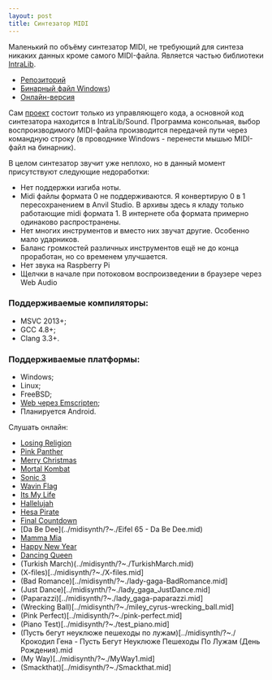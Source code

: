 ```yaml
---
layout: post
title: Синтезатор MIDI
---
```


 Маленький по объёму синтезатор MIDI, не требующий для синтеза никаких данных кроме самого MIDI-файла.
 Является частью библиотеки [IntraLib](intra-lib).
 
- [Репозиторий](https://github.com/gammaker/Intra/)
- [Бинарный файл Windows](https://github.com/gammaker/Intra/tree/master/Build/Release/MusicSynthesizer.exe?raw=true))
- [Онлайн-версия](../midisynth)

Сам [проект](https://github.com/gammaker/Intra/tree/master/MusicSynthesizer) состоит только из управляющего кода, а основной код синтезатора находится в IntraLib/Sound.
Программа консольная, выбор воспроизводимого MIDI-файла производится передачей пути через командную строку (в проводнике Windows - перенести мышью MIDI-файл на бинарник).

В целом синтезатор звучит уже неплохо, но в данный момент присутствуют следующие недоработки:

- Нет поддержки изгиба ноты.
- Midi файлы формата 0 не поддерживаются. Я конвертирую 0 в 1 пересохранением в Anvil Studio. В архивы здесь я кладу только работающие midi формата 1. В интернете оба формата примерно одинаково распространены.
- Нет многих инструментов и вместо них звучат другие. Особенно мало ударников.
- Баланс громкостей различных инструментов ещё не до конца проработан, но со временем улучшается.
- Нет звука на Raspberry Pi
- Щелчки в начале при потоковом воспроизведении в браузере через Web Audio
 

### Поддерживаемые компиляторы:

- MSVC 2013+;
- GCC 4.8+;
- Clang 3.3+.
 

### Поддерживаемые платформы:

- Windows;
- Linux;
- FreeBSD;
- [Web через Emscripten](../midisynth);
- Планируется Android.


Слушать онлайн:

- [Losing Religion](../midisynth/?~./Losing%20religion.mid)
- [Pink Panther](../midisynth/?~./PinkPanther.mid)
- [Merry Christmas](../midisynth/?~./Merry%20Christmas.mid)
- [Mortal Kombat](../midisynth/?~./Mortal%20Kombat.mid)
- [Sonic 3](../midisynth/?~./sonic3.mid)
- [Wavin Flag](../midisynth/?~./knaan-wavin_flag.mid)
- [Its My Life](../midisynth/?~./ItsMyLife1.mid)
- [Hallelujah](../midisynth/?~./Hallelujah1.mid)
- [Hesa Pirate](../midisynth/?~./HesaPirate.mid)
- [Final Countdown](../midisynth/?~./FinalCountdown.mid)
- [Da Be Dee](../midisynth/?~./Eifel 65 - Da Be Dee.mid)
- [Mamma Mia](../midisynth/?~./ABBA-Mamma_Mia.mid)
- [Happy New Year](../midisynth/?~./ABBA-Happy_New_Year.mid)
- [Dancing Queen](../midisynth/?~./ABBA-Dancing_Queen1.mid)
- (Turkish March)(../midisynth/?~./TurkishMarch.mid)
- (X-files)[../midisynth/?~./X-files.mid]
- (Bad Romance)[../midisynth/?~./lady-gaga-BadRomance.mid]
- (Just Dance)[../midisynth/?~./lady_gaga_JustDance.mid]
- (Paparazzi)[../midisynth/?~./lady_gaga-paparazzi.mid]
- (Wrecking Ball)[../midisynth/?~./miley_cyrus-wrecking_ball.mid]
- (Pink Perfect)[../midisynth/?~./pink-perfect.mid]
- (Piano Test)[../midisynth/?~./test_piano.mid]
- (Пусть бегут неуклюже пешеходы по лужам)[../midisynth/?~./Крокодил Гена - Пусть Бегут Неуклюже Пешеходы По Лужам (День Рождения).mid
- (My Way)[../midisynth/?~./MyWay1.mid]
- (Smackthat)[../midisynth/?~./Smackthat.mid]
